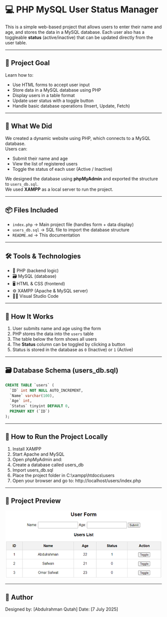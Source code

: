 # 💻 PHP MySQL User Status Manager

This is a simple web-based project that allows users to enter their name and age, and stores the data in a MySQL database. Each user also has a toggleable **status** (active/inactive) that can be updated directly from the user table.

---

## 🎯 Project Goal  
Learn how to:
- Use HTML forms to accept user input  
- Store data in a MySQL database using PHP  
- Display users in a table format  
- Update user status with a toggle button  
- Handle basic database operations (Insert, Update, Fetch)

---

## 🧱 What We Did

We created a dynamic website using PHP, which connects to a MySQL database.  
Users can:
- Submit their name and age  
- View the list of registered users  
- Toggle the status of each user (Active / Inactive)

We designed the database using **phpMyAdmin** and exported the structure to `users_db.sql`.  
We used **XAMPP** as a local server to run the project.

---

## 📦 Files Included

- `index.php` → Main project file (handles form + data display)  
- `users_db.sql` → SQL file to import the database structure  
- `README.md` → This documentation

---

## 🛠️ Tools & Technologies  
- 🧠 PHP (backend logic)  
- 🗃️ MySQL (database)  
- 🖥️ HTML & CSS (frontend)  
- ⚙️ XAMPP (Apache & MySQL server)  
- 🧑‍💻 Visual Studio Code

---

## 🧪 How It Works

1. User submits name and age using the form  
2. PHP stores the data into the `users` table  
3. The table below the form shows all users  
4. The **Status** column can be toggled by clicking a button  
5. Status is stored in the database as `0` (Inactive) or `1` (Active)

---

## 🗃️ Database Schema (users_db.sql)

```sql
CREATE TABLE `users` (
  `ID` int NOT NULL AUTO_INCREMENT,
  `Name` varchar(100),
  `Age` int,
  `Status` tinyint DEFAULT 0,
  PRIMARY KEY (`ID`)
);
```

---

## 🚀 How to Run the Project Locally

1. Install XAMPP
2. Start Apache and MySQL
3. Open phpMyAdmin and:
4. Create a database called users_db
5. Import users_db.sql
6. Place the project folder in C:\xampp\htdocs\users
7. Open your browser and go to:
   http://localhost/users/index.php

---

## 📸 Project Preview

![Preview](Project-Preview.png)

---

## 👤 Author
Designed by: [Abdulrahman Qutah]
Date: [7 July 2025]
